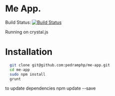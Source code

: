 Me App.
==
Build Status: [![Build Status](https://travis-ci.org/pedramphp/me-app.svg?branch=master)](https://travis-ci.org/pedramphp/me-app)

Running on crystal.js

# Installation
```sh
  git clone git@github.com:pedramphp/me-app.git
  cd me-app
  sudo npm install
  grunt
```


to update dependencies
npm update --save
